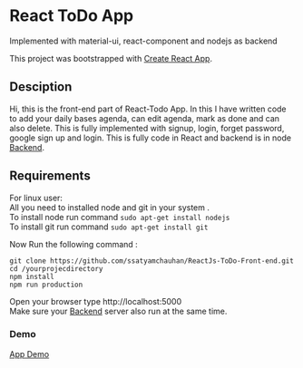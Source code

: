 # React ToDo App 

Implemented with material-ui, react-component and nodejs as backend <br>

This project was bootstrapped with [Create React App](https://github.com/facebook/create-react-app).

## Desciption
Hi, this is the front-end part of React-Todo App. In this I have written code to add your daily bases agenda, can edit agenda, mark as done and can also delete. This is fully implemented with signup, login, forget password, google sign up and login.
This is fully code in React and backend is in node [Backend](https://github.com/ssatyamchauhan/React-ToDo-Backend). 

## Requirements
For linux user:<br>
All you need to installed node and git in your system .<br>
To install node run command ```sudo apt-get install nodejs```<br>
To install git run command ```sudo apt-get install git```<br>

Now Run the following command :
```
git clone https://github.com/ssatyamchauhan/ReactJs-ToDo-Front-end.git
cd /yourprojecdirectory
npm install 
npm run production

```
Open your browser type http://localhost:5000<br>
Make sure your [Backend](https://github.com/ssatyamchauhan/React-ToDo-Backend) server also run at the same time.<br>

### Demo
[App Demo](http://reacttodo.ml)

